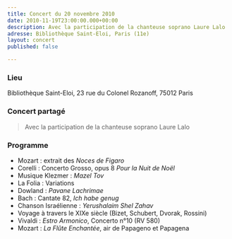 ```yaml
---
title: Concert du 20 novembre 2010
date: 2010-11-19T23:00:00.000+00:00
description: Avec la participation de la chanteuse soprano Laure Lalo
adresse: Bibliothèque Saint-Eloi, Paris (11e)
layout: concert
published: false

---
```

### Lieu

Bibliothèque Saint-Eloi, 23 rue du Colonel Rozanoff, 75012 Paris

### Concert partagé

> Avec la participation de la chanteuse soprano Laure Lalo

### Programme

* Mozart : extrait des _Noces de Figaro_
* Corelli : Concerto Grosso, opus 8 _Pour la Nuit de Noël_
* Musique Klezmer : _Mazel Tov_
* La Folia : Variations
* Dowland : _Pavane Lachrimae_
* Bach : Cantate 82, _Ich habe genug_
* Chanson Israélienne : _Yerushalaim Shel Zahav_
* Voyage à travers le XIXe siècle (Bizet, Schubert, Dvorak, Rossini)
* Vivaldi : _Estro Armonico_, Concerto n°10 (RV 580)
* Mozart : _La Flûte Enchantée_, air de Papageno et Papagena